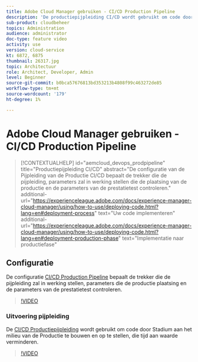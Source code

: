 ```yaml
---
title: Adobe Cloud Manager gebruiken - CI/CD Production Pipeline
description: 'De productiepijpleiding CI/CD wordt gebruikt om code door Stadium aan het milieu van de Productie te bouwen en op te stellen, die tijd aan waarde verminderen. De configuratie van de Pijpleiding van de Productie CI/CD bepaalt de trekker die de pijpleiding, parameters zal in werking stellen die de plaatsing van de productie en de parameters van de prestatietest controleren. '
sub-product: cloudbeheer
topics: Administration
audience: administrator
doc-type: feature video
activity: use
version: cloud-service
kt: 6872, 6875
thumbnail: 26317.jpg
topic: Architectuur
role: Architect, Developer, Admin
level: Beginner
source-git-commit: b0bca57676813bd353213b4808f99c463272de85
workflow-type: tm+mt
source-wordcount: '179'
ht-degree: 1%

---
```



# Adobe Cloud Manager gebruiken - CI/CD Production Pipeline

>[!CONTEXTUALHELP]
>id="aemcloud_devops_prodpipeline"
>title="Productiepijpleiding CI/CD"
>abstract="De configuratie van de Pijpleiding van de Productie CI/CD bepaalt de trekker die de pijpleiding, parameters zal in werking stellen die de plaatsing van de productie en de parameters van de prestatietest controleren."
>additional-url="https://experienceleague.adobe.com/docs/experience-manager-cloud-manager/using/how-to-use/deploying-code.html?lang=en#deployment-process" text="Uw code implementeren"
>additional-url="https://experienceleague.adobe.com/docs/experience-manager-cloud-manager/using/how-to-use/deploying-code.html?lang=en#deployment-production-phase" text="Implementatie naar productiefase"

## Configuratie

De configuratie [CI/CD Production Pipeline](https://experienceleague.adobe.com/docs/experience-manager-cloud-manager/using/how-to-use/configuring-pipeline.html) bepaalt de trekker die de pijpleiding zal in werking stellen, parameters die de productie plaatsing en de parameters van de prestatietest controleren.

>[!VIDEO](https://video.tv.adobe.com/v/26314/?quality=12&learn=on)

### Uitvoering pijpleiding

De [CI/CD Productiepijpleiding](https://experienceleague.adobe.com/docs/experience-manager-cloud-manager/using/how-to-use/deploying-code.html) wordt gebruikt om code door Stadium aan het milieu van de Productie te bouwen en op te stellen, die tijd aan waarde verminderen.

>[!VIDEO](https://video.tv.adobe.com/v/26317/?quality=12&learn=on)
